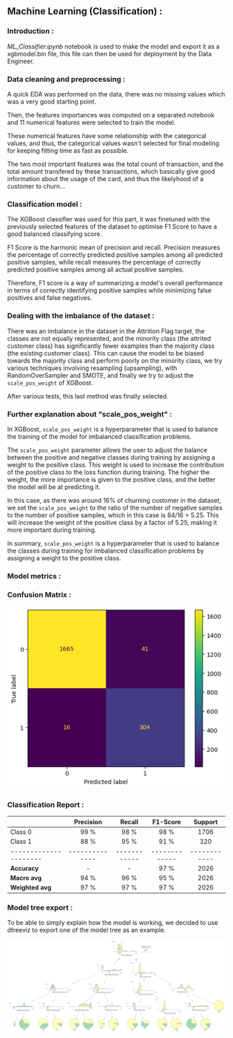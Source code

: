 ## Machine Learning (Classification) :

### Introduction :

*ML_Classifier.ipynb* notebook is used to make the model and export it as a xgbmodel.bin file, this file can then be used for deployment by the Data Engineer.

### Data cleaning and preprocessing :

A quick EDA was performed on the data, there was no missing values which was a very good starting point.

Then, the features importances was computed on a separated notebook and 11 numerical features were selected to train the model.

These numerical features have some relationship with the categorical values, and thus, the categorical values wasn't selected for final modeling for keeping fitting time as fast as possible.

The two most important features was the total count of transaction, and the total amount transfered by these transactions, which basically give good information about the usage of the card, and thus the likelyhood of a customer to churn...

### Classification model :

The XGBoost classifier was used for this part, it was finetuned with the previously selected features of the dataset to optimise F1 Score to have a good balanced classifying score.

F1 Score is the harmonic mean of precision and recall. Precision measures the percentage of correctly predicted positive samples among all predicted positive samples, while recall measures the percentage of correctly predicted positive samples among all actual positive samples.

Therefore, F1 score is a way of summarizing a model's overall performance in terms of correctly identifying positive samples while minimizing false positives and false negatives.

### Dealing with the imbalance of the dataset :

There was an imbalance in the dataset in the Attrition Flag target, the classes are not equally represented, and the minority class (the attrited customer class) has significantly fewer examples than the majority class (the existing customer class). This can cause the model to be biased towards the majority class and perform poorly on the minority class, we try various techniques involving resampling (upsampling), with RandomOverSampler and SMOTE, and finally we try to adjust the `scale_pos_weight` of XGBoost. 

After various tests, this last method was finally selected.

### Further explanation about "scale_pos_weight" :

In XGBoost, `scale_pos_weight` is a hyperparameter that is used to balance the training of the model for imbalanced classification problems.

The `scale_pos_weight` parameter allows the user to adjust the balance between the positive and negative classes during training by assigning a weight to the positive class. This weight is used to increase the contribution of the positive class to the loss function during training. The higher the weight, the more importance is given to the positive class, and the better the model will be at predicting it.

In this case, as there was around 16% of churning customer in the dataset, we set the `scale_pos_weight` to the ratio of the number of negative samples to the number of positive samples, which in this case is 84/16 = 5.25. This will increase the weight of the positive class by a factor of 5.25, making it more important during training.

In summary, `scale_pos_weight` is a hyperparameter that is used to balance the classes during training for imbalanced classification problems by assigning a weight to the positive class.

### Model metrics :

### Confusion Matrix :

![Confusion_Matrix.png](./visuals/confusion_matrix.png)

### Classification Report :

|                       | Precision      | Recall       | F1-Score      | Support      |
|:--------------------- |:--------------:|:------------:|:-------------:|:------------:|
| Class 0               | 99 %           | 98 %         | 98 %          | 1706         |
| Class 1               | 88 %           | 95 %         | 91 %          | 320          |
| --------------------- | -------------- | ------------ | ------------- | ------------ |
| **Accuracy**          | -              | -            | 97 %          | 2026         |
| **Macro avg**         | 94 %           | 96 %         | 95 %          | 2026         |
| **Weighted avg**      | 97 %           | 97 %         | 97 %          | 2026         |

### Model tree export :

To be able to simply explain how the model is working, we decided to use dtreeviz to export one of the model tree as an example.

![dtreeviz_tree.svg](./visuals/xgb_dtreeviz_tree.svg)
